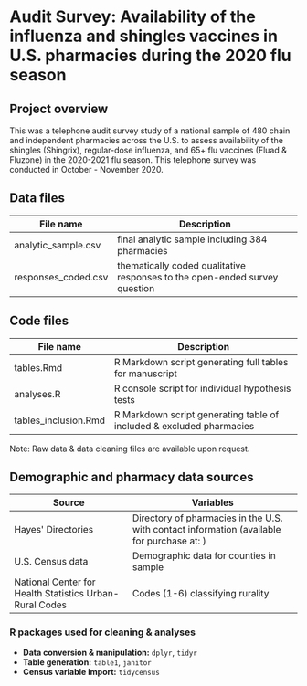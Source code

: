 # Audit Survey: Availability of the influenza and shingles vaccines in U.S. pharmacies during the 2020 flu season


## Project overview

This was a telephone audit survey study of a national sample of 480 chain and independent pharmacies across the U.S. to assess availability of the shingles (Shingrix), regular-dose influenza, and 65+ flu vaccines (Fluad & Fluzone) in the 2020-2021 flu season. This telephone survey was conducted in October - November 2020.

## Data files

| File name | Description |
| --- | ----------- |
| analytic_sample.csv | final analytic sample including 384 pharmacies |
| responses_coded.csv | thematically coded qualitative responses to the open-ended survey question |


## Code files

| File name | Description |
| --- | ----------- |
| tables.Rmd | R Markdown script generating full tables for manuscript |
| analyses.R | R console script for individual hypothesis tests |
| tables_inclusion.Rmd | R Markdown script generating table of included & excluded pharmacies |


Note: Raw data & data cleaning files are available upon request. 

## Demographic and pharmacy data sources

| Source | Variables |
| --- | ----------- |
| Hayes' Directories | Directory of pharmacies in the U.S. with contact information (available for purchase at: ) |
| U.S. Census data | Demographic data for counties in sample |
| National Center for Health Statistics Urban-Rural Codes | Codes (1-6) classifying rurality |



### R packages used for cleaning & analyses


+ **Data conversion & manipulation:** `dplyr`, `tidyr`
+ **Table generation:** `table1`, `janitor`
+ **Census variable import:** `tidycensus`
